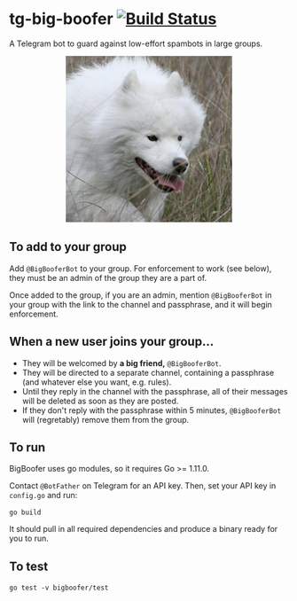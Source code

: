 # tg-big-boofer [![Build Status](https://travis-ci.org/OzuYatamutsu/tg-big-boofer.svg?branch=master)](https://travis-ci.org/OzuYatamutsu/tg-big-boofer)
A Telegram bot to guard against low-effort spambots in large groups.
<div align="center">
    <img src="https://raw.githubusercontent.com/OzuYatamutsu/tg-big-boofer/master/bigboofer.png" width="300" height="300" /><br />
</div>

## To add to your group
Add `@BigBooferBot` to your group. For enforcement to work (see below),
they must be an admin of the group they are a part of.

Once added to the group, if you are an admin, mention `@BigBooferBot` 
in your group with the link to the channel and passphrase, and it will 
begin enforcement.

## When a new user joins your group...
* They will be welcomed by **a big friend,** `@BigBooferBot`.
* They will be directed to a separate channel, containing a passphrase 
(and whatever else you want, e.g. rules).
* Until they reply in the channel with the passphrase, all of their messages 
will be deleted as soon as they are posted.
* If they don't reply with the passphrase within 5 minutes, `@BigBooferBot` 
will (regretably) remove them from the group.

## To run
BigBoofer uses go modules, so it requires Go >= 1.11.0.

Contact `@BotFather` on Telegram for an API key. Then, set your API key 
in `config.go` and run:

```
go build
```

It should pull in all required dependencies and produce a binary ready 
for you to run.

## To test
```
go test -v bigboofer/test
```